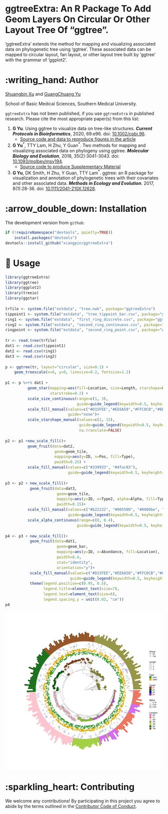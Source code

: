<!-- README.md is generated from README.Rmd. Please edit that file -->

# ggtreeExtra: An R Package To Add Geom Layers On Circular Or Other Layout Tree Of “ggtree”.

‘ggtreeExtra’ extends the method for mapping and visualizing associated
data on phylogenetic tree using ‘ggtree’. These associated data can be
mapped to circular layout, fan layout, or other layout tree built by
‘ggtree’ with the grammar of ‘ggplot2’.

# :writing\_hand: Author

[Shuangbin Xu](https://github.com/xiangpin) and [GuangChuang
Yu](https://guangchuangyu.github.io)

School of Basic Medical Sciences, Southern Medical University.

`ggtreeExtra` has not been published, if you use `ggtreeExtra` in
published research. Please cite the most appropriate paper(s) from this
list:

1.  **G Yu**. Using ggtree to visualize data on tree-like structures.
    ***Current Protocols in Bioinformatics***, 2020, 69:e96. doi:
    [10.1002/cpbi.96](https://doi.org/10.1002/cpbi.96).
      - [Source code and data to reproduce figures in the
        article](https://github.com/GuangchuangYu/ggtree-current-protocols)
2.  **G Yu**<sup>\*</sup>, TTY Lam, H Zhu, Y Guan<sup>\*</sup>. Two
    methods for mapping and visualizing associated data on phylogeny
    using ggtree. ***Molecular Biology and Evolution***, 2018,
    35(2):3041-3043. doi:
    [10.1093/molbev/msy194](https://doi.org/10.1093/molbev/msy194).
      - [Source code to produce Supplementary
        Material](https://github.com/GuangchuangYu/plotting_tree_with_data)
3.  **G Yu**, DK Smith, H Zhu, Y Guan, TTY Lam<sup>\*</sup>. ggtree: an
    R package for visualization and annotation of phylogenetic trees
    with their covariates and other associated data. ***Methods in
    Ecology and Evolution***. 2017, 8(1):28-36. doi:
    [10.1111/2041-210X.12628](https://doi.org/10.1111/2041-210X.12628).

# :arrow\_double\_down: Installation

The development version from `github`:

``` r
if (!requireNamespace("devtools", quietly=TRUE))
    install.packages("devtools")
devtools::install_github("xiangpin/ggtreeExtra")
```

# :beginner: Usage

``` r
library(ggtreeExtra)
library(ggtree)
library(ggplot2)
library(treeio)
library(ggstar)

trfile <- system.file("extdata", "tree.nwk", package="ggtreeExtra")
tippoint1 <- system.file("extdata", "tree_tippoint_bar.csv", package="ggtreeExtra")
ring1 <- system.file("extdata", "first_ring_discrete.csv", package="ggtreeExtra")
ring2 <- system.file("extdata", "second_ring_continuous.csv", package="ggtreeExtra")
ringpoint <- system.file("extdata", "second_ring_point.csv", package="ggtreeExtra")

tr <- read.tree(trfile)
dat1 <- read.csv(tippoint1)
dat2 <- read.csv(ring1)
dat3 <- read.csv(ring2)

p <- ggtree(tr, layout="circular", size=0.1) + 
    geom_treescale(x=6, y=0, linesize=0.2, fontsize=1.2)

p1 <- p %<+% dat1 + 
          geom_star(mapping=aes(fill=Location, size=Length, starshape=Group),
                    starstroke=0.2) +
          scale_size_continuous(range=c(1, 3),
                                guide=guide_legend(keywidth=0.5, keyheight=0.5, override.aes=list(starshape=15), order=2)) +
          scale_fill_manual(values=c("#D15FEE","#EE6A50","#FFC0CB","#8E8E38","#9ACD32","#006400","#8B4513"),
                            guide="none")+
          scale_starshape_manual(values=c(1, 15),
                                 guide=guide_legend(keywidth=0.5, keyheight=0.5, order=1),
                                 na.translate=FALSE)

p2 <- p1 +new_scale_fill()+ 
          geom_fruit(data=dat2,
                      geom=geom_tile,
                      mapping=aes(y=ID, x=Pos, fill=Type),
                      pwidth=0.25) +
          scale_fill_manual(values=c("#339933", "#dfac03"),
                            guide=guide_legend(keywidth=0.5, keyheight=0.5, order=3))

p3 <- p2 + new_scale_fill()+
           geom_fruit(data=dat3,
                       geom=geom_tile,
                       mapping=aes(y=ID, x=Type2, alpha=Alpha, fill=Type2),
                       pwidth=0.15)+
          scale_fill_manual(values=c("#b22222", "#005500", "#0000be", "#9f1f9f"),
                            guide=guide_legend(keywidth=0.5, keyheight=0.5, order=4)) +
          scale_alpha_continuous(range=c(0, 0.4),
                                guide=guide_legend(keywidth=0.5, keyheight=0.5, order=5))

p4 <- p3 + new_scale_fill()+
           geom_fruit(data=dat1,
                       geom=geom_bar,
                       mapping=aes(y=ID, x=Abundance, fill=Location),
                       pwidth=0.4,
                       stat="identity",
                       orientation="y")+
           scale_fill_manual(values=c("#D15FEE","#EE6A50","#FFC0CB","#8E8E38","#9ACD32","#006400","#8B4513"),
                             guide=guide_legend(keywidth=0.5, keyheight=0.5, order=6)) +
           theme(legend.position=c(0.95, 0.5),
                 legend.title=element_text(size=7),
                 legend.text=element_text(size=6),
                 legend.spacing.y = unit(0.02, "cm"))
p4
```

<img src="inst/extdata/fig1.png" style="display: block; margin: auto;" />

# :sparkling\_heart: Contributing

We welcome any contributions\! By participating in this project you
agree to abide by the terms outlined in the [Contributor Code of
Conduct](CONDUCT.md).
